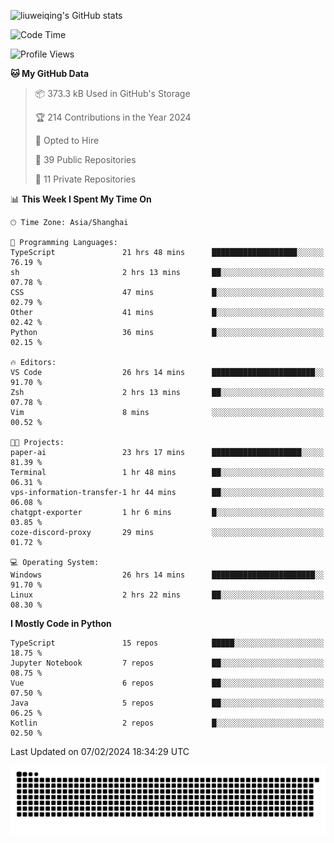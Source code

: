 ![liuweiqing's GitHub stats](https://github-readme-stats.vercel.app/api?username=14790897&show_icons=true&locale=cn&include_all_commits=true&count_private=true)

<!--START_SECTION:waka-->
![Code Time](http://img.shields.io/badge/Code%20Time-729%20hrs%2014%20mins-blue)

![Profile Views](http://img.shields.io/badge/Profile%20Views-37-blue)

**🐱 My GitHub Data** 

> 📦 373.3 kB Used in GitHub's Storage 
 > 
> 🏆 214 Contributions in the Year 2024
 > 
> 💼 Opted to Hire
 > 
> 📜 39 Public Repositories 
 > 
> 🔑 11 Private Repositories 
 > 
📊 **This Week I Spent My Time On** 

```text
🕑︎ Time Zone: Asia/Shanghai

💬 Programming Languages: 
TypeScript               21 hrs 48 mins      ███████████████████░░░░░░   76.19 % 
sh                       2 hrs 13 mins       ██░░░░░░░░░░░░░░░░░░░░░░░   07.78 % 
CSS                      47 mins             █░░░░░░░░░░░░░░░░░░░░░░░░   02.79 % 
Other                    41 mins             █░░░░░░░░░░░░░░░░░░░░░░░░   02.42 % 
Python                   36 mins             █░░░░░░░░░░░░░░░░░░░░░░░░   02.15 % 

🔥 Editors: 
VS Code                  26 hrs 14 mins      ███████████████████████░░   91.70 % 
Zsh                      2 hrs 13 mins       ██░░░░░░░░░░░░░░░░░░░░░░░   07.78 % 
Vim                      8 mins              ░░░░░░░░░░░░░░░░░░░░░░░░░   00.52 % 

🐱‍💻 Projects: 
paper-ai                 23 hrs 17 mins      ████████████████████░░░░░   81.39 % 
Terminal                 1 hr 48 mins        ██░░░░░░░░░░░░░░░░░░░░░░░   06.31 % 
vps-information-transfer-1 hr 44 mins        ██░░░░░░░░░░░░░░░░░░░░░░░   06.08 % 
chatgpt-exporter         1 hr 6 mins         █░░░░░░░░░░░░░░░░░░░░░░░░   03.85 % 
coze-discord-proxy       29 mins             ░░░░░░░░░░░░░░░░░░░░░░░░░   01.72 % 

💻 Operating System: 
Windows                  26 hrs 14 mins      ███████████████████████░░   91.70 % 
Linux                    2 hrs 22 mins       ██░░░░░░░░░░░░░░░░░░░░░░░   08.30 % 
```

**I Mostly Code in Python** 

```text
TypeScript               15 repos            █████░░░░░░░░░░░░░░░░░░░░   18.75 % 
Jupyter Notebook         7 repos             ██░░░░░░░░░░░░░░░░░░░░░░░   08.75 % 
Vue                      6 repos             ██░░░░░░░░░░░░░░░░░░░░░░░   07.50 % 
Java                     5 repos             ██░░░░░░░░░░░░░░░░░░░░░░░   06.25 % 
Kotlin                   2 repos             █░░░░░░░░░░░░░░░░░░░░░░░░   02.50 % 
```




 Last Updated on 07/02/2024 18:34:29 UTC
<!--END_SECTION:waka-->

<picture>
  <source media="(prefers-color-scheme: dark)" srcset="https://raw.githubusercontent.com/14790897/14790897/output/github-contribution-grid-snake-dark.svg" />
  <source media="(prefers-color-scheme: light)" srcset="https://raw.githubusercontent.com/14790897/14790897/output/github-contribution-grid-snake.svg" />
  <img alt="github-snake" src="https://raw.githubusercontent.com/14790897/14790897/output/github-contribution-grid-snake.svg" />
</picture>
